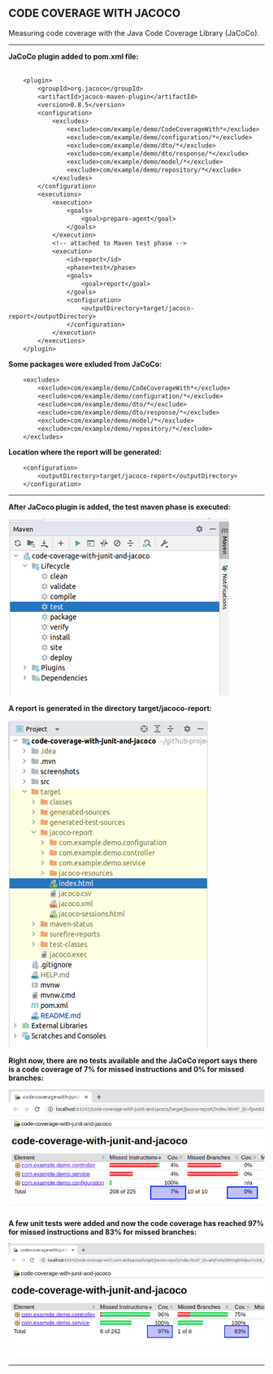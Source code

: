 CODE COVERAGE WITH JACOCO
--------------------------------------------------------------------------

Measuring code coverage with the Java Code Coverage Library (JaCoCo).

--------------------------------------------------------------------------

**JaCoCo plugin added to pom.xml file:**

```

    <plugin>
        <groupId>org.jacoco</groupId>
        <artifactId>jacoco-maven-plugin</artifactId>
        <version>0.8.5</version>
        <configuration>
            <excludes>
                <exclude>com/example/demo/CodeCoverageWith*</exclude>
                <exclude>com/example/demo/configuration/*</exclude>
                <exclude>com/example/demo/dto/*</exclude>
                <exclude>com/example/demo/dto/response/*</exclude>
                <exclude>com/example/demo/model/*</exclude>
                <exclude>com/example/demo/repository/*</exclude>
            </excludes>
        </configuration>
        <executions>
            <execution>
                <goals>
                    <goal>prepare-agent</goal>
                </goals>
            </execution>
            <!-- attached to Maven test phase -->
            <execution>
                <id>report</id>
                <phase>test</phase>
                <goals>
                    <goal>report</goal>
                </goals>
                <configuration>
                    <outputDirectory>target/jacoco-report</outputDirectory>
                </configuration>
            </execution>
        </executions>
    </plugin>

```

**Some packages were exluded from JaCoCo:**

```
    <excludes>
        <exclude>com/example/demo/CodeCoverageWith*</exclude>
        <exclude>com/example/demo/configuration/*</exclude>
        <exclude>com/example/demo/dto/*</exclude>
        <exclude>com/example/demo/dto/response/*</exclude>
        <exclude>com/example/demo/model/*</exclude>
        <exclude>com/example/demo/repository/*</exclude>
    </excludes>
```

**Location where the report will be generated:**

```
    <configuration>
        <outputDirectory>target/jacoco-report</outputDirectory>
    </configuration>
```

--------------------------------------------------------------------------

**After JaCoco plugin is added, the test maven phase is executed:**

![TestPhase](./screenshots/maven_test_phase.png)

**A report is generated in the directory target/jacoco-report:**

![](./screenshots/jacoco_report_directory.png)

**Right now, there are no tests available and the JaCoCo report says there is a code coverage of 7% 
for missed instructions and 0% for missed branches:**

![Report1](./screenshots/jacoco_report_1.png)

**A few unit tests were added and now the code coverage has reached 97% for missed instructions 
and 83% for missed branches:**

![Report2](./screenshots/jacoco_report_2.png)


--------------------------------------------------------------------------